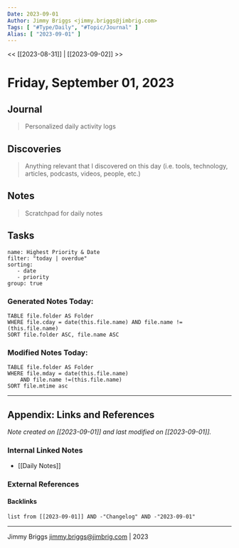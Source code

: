 ```yaml
---
Date: 2023-09-01
Author: Jimmy Briggs <jimmy.briggs@jimbrig.com>
Tags: [ "#Type/Daily", "#Topic/Journal" ]
Alias: [ "2023-09-01" ]
---
```


<< [[2023-08-31]] | [[2023-09-02]] >>

# Friday, September 01, 2023

## Journal

> Personalized daily activity logs

## Discoveries

> Anything relevant that I discovered on this day (i.e. tools, technology, articles, podcasts, videos, people, etc.)

## Notes

> Scratchpad for daily notes

## Tasks

```todoist
name: Highest Priority & Date
filter: "today | overdue"
sorting: 
   - date
   - priority
group: true
```


### Generated Notes Today:

```dataview
TABLE file.folder AS Folder 
WHERE file.cday = date(this.file.name) AND file.name !=(this.file.name) 
SORT file.folder ASC, file.name ASC
```

### Modified Notes Today:

```dataview
TABLE file.folder AS Folder
WHERE file.mday = date(this.file.name) 
	AND file.name !=(this.file.name)
SORT file.mtime asc
```

***

## Appendix: Links and References

*Note created on [[2023-09-01]] and last modified on [[2023-09-01]].*

### Internal Linked Notes

- [[Daily Notes]]

### External References

#### Backlinks

```dataview
list from [[2023-09-01]] AND -"Changelog" AND -"2023-09-01"
```


***

Jimmy Briggs <jimmy.briggs@jimbrig.com> | 2023